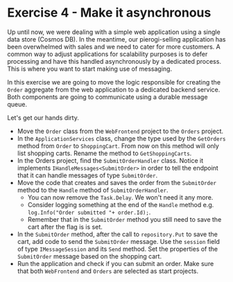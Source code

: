 # Exercise 4 - Make it asynchronous

Up until now, we were dealing with a simple web application using a single data store (Cosmos DB). In the meantime, our pierogi-selling application has been overwhelmed with sales and we need to cater for more customers. A common way to adjust applications for scalability purposes is to defer processing and have this handled asynchronously by a dedicated process. This is where you want to start making use of messaging.

In this exercise we are going to move the logic responsible for creating the `Order` aggregate from the web application to a dedicated backend service. Both components are going to communicate using a durable message queue.

Let's get our hands dirty.

- Move the `Order` class from the `WebFrontend` project to the `Orders` project.
- In the `ApplicationServices` class, change the type used by the `GetOrders` method from `Order` to `ShoppingCart`. From now on this method will only list shopping carts. Rename the method to `GetShoppingCarts`.
- In the Orders project, find the `SubmitOrderHandler` class. Notice it implements `IHandleMessages<SubmitOrder>` in order to tell the endpoint that it can handle messages of type `SubmitOrder`.
- Move the code that creates and saves the order from the `SubmitOrder` method to the `Handle` method of `SubmitOrderHandler`.
  - You can now remove the `Task.Delay`. We won't need it any more.
  - Consider logging something at the end of the `Handle` method e.g. `log.Info("Order submitted "+ order.Id);`.
  - Remember that in the `SubmitOrder` method you still need to save the cart after the flag is is set.
- In the `SubmitOrder` method, after the call to `repository.Put` to save the cart, add code to send the `SubmitOrder` message. Use the `session` field of type `IMessageSession` and its `Send` method. Set the properties of the `SubmitOrder` message based on the shopping cart.
- Run the application and check if you can submit an order. Make sure that both `WebFrontend` and `Orders` are selected as start projects.
